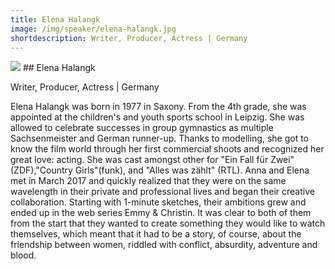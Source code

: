 ```yaml
---
title: Elena Halangk
image: /img/speaker/elena-halangk.jpg
shortdescription: Writer, Producer, Actress | Germany
---
```

<img src="/img/speaker/elena-halangk.jpg">
## Elena Halangk

Writer, Producer, Actress |  Germany

Elena Halangk was born in 1977 in Saxony. From the 4th grade, she was appointed at the children's and youth sports school in Leipzig. She was allowed to celebrate successes in group gymnastics as multiple Sachsenmeister and German runner-up. Thanks to modelling, she got to know the film world through her first commercial shoots and recognized her great love: acting. She was cast amongst other for "Ein Fall für Zwei" (ZDF),"Country Girls"(funk), and "Alles was zählt" (RTL). Anna and Elena met in March 2017 and quickly realized that they were on the same wavelength in their private and professional lives and began their creative collaboration. Starting with 1-minute sketches, their ambitions grew and ended up in the web series Emmy & Christin. It was clear to both of them from the start that they wanted to create something they would like to watch themselves, which meant that it had to be a story, of course, about the friendship between women, riddled with conflict, absurdity, adventure and blood.